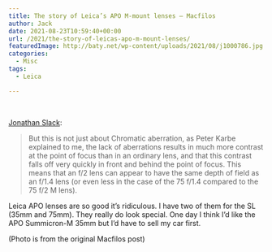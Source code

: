 ```yaml
---
title: The story of Leica’s APO M-mount lenses – Macfilos
author: Jack
date: 2021-08-23T10:59:40+00:00
url: /2021/the-story-of-leicas-apo-m-mount-lenses/
featuredImage: http://baty.net/wp-content/uploads/2021/08/j1000786.jpg
categories:
  - Misc
tags:
  - Leica

---
```

<!--kg-card-begin: html-->&nbsp;

[Jonathan Slack][1]:

<blockquote class="wp-block-quote">
  <p>
    But this is not just about Chromatic aberration, as Peter Karbe explained to me, the lack of aberrations results in much more contrast at the point of focus than in an ordinary lens, and that this contrast falls off very quickly in front and behind the point of focus. This means that an f/2 lens can appear to have the same depth of field as an f/1.4 lens (or even less in the case of the 75 f/1.4 compared to the 75 f/2 M lens).
  </p>
</blockquote>

Leica APO lenses are so good it&#8217;s ridiculous. I have two of them for the SL (35mm and 75mm). They really do look special. One day I think I&#8217;d like the APO Summicron-M 35mm but I&#8217;d have to sell my car first.

(Photo is from the original Macfilos post)

<!--kg-card-end: html-->

 [1]: https://www.macfilos.com/author/jonathan-slack/